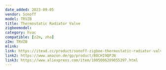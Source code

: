 ```yaml
---
date_added: 2023-09-05
vendor: Sonoff
model: TRVZB  
title: Thermostatic Radiator Valve
zigbeemodel: 
category: hvac
compatible: [z2m, zha]
z2m: TRVZB 
mlink: 
link: https://itead.cc/product/sonoff-zigbee-thermostatic-radiator-valve/
link2: https://www.amazon.de/gp/product/B0CH19QPJN
link3: https://www.aliexpress.com/item/1005006289055397.html
---
```


